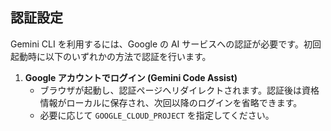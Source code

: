 ## 認証設定

Gemini CLI を利用するには、Google の AI サービスへの認証が必要です。初回起動時に以下のいずれかの方法で認証を行います。

1. **Google アカウントでログイン (Gemini Code Assist)**
    - ブラウザが起動し、認証ページへリダイレクトされます。認証後は資格情報がローカルに保存され、次回以降のログインを省略できます。
    - 必要に応じて `GOOGLE_CLOUD_PROJECT` を指定してください。
